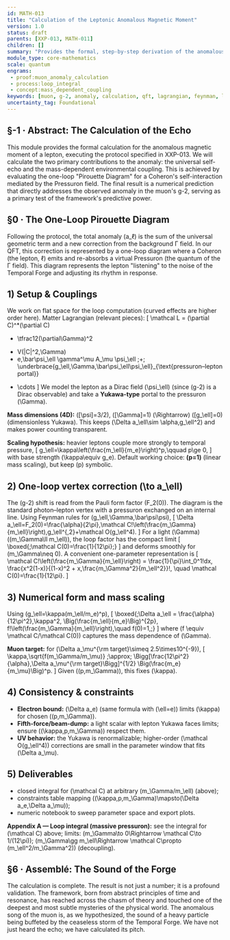 ```yaml
---
id: MATH-013
title: "Calculation of the Leptonic Anomalous Magnetic Moment"
version: 1.0
status: draft
parents: [XXP-013, MATH-011]
children: []
summary: "Provides the formal, step-by-step derivation of the anomalous magnetic moment for leptons within the Pirouette QFT. This module executes the protocol from XXP-013, calculating the contribution from the particle's coupling to the background Temporal Pressure (Γ) field. The result is a numerical prediction that can be directly compared with experimental data to validate or falsify the framework's core tenets."
module_type: core-mathematics
scale: quantum
engrams:
 - proof:muon_anomaly_calculation
 - process:loop_integral
 - concept:mass_dependent_coupling
keywords: [muon, g-2, anomaly, calculation, qft, lagrangian, feynman, loop]
uncertainty_tag: Foundational
---
```

## §-1 · Abstract: The Calculation of the Echo
This module provides the formal calculation for the anomalous magnetic moment of a lepton, executing the protocol specified in XXP-013. We will calculate the two primary contributions to the anomaly: the universal self-echo and the mass-dependent environmental coupling. This is achieved by evaluating the one-loop "Pirouette Diagram" for a Coheron's self-interaction mediated by the Pressuron field. The final result is a numerical prediction that directly addresses the observed anomaly in the muon's g-2, serving as a primary test of the framework's predictive power.

## §0 · The One-Loop Pirouette Diagram
Following the protocol, the total anomaly (a_ℓ) is the sum of the universal geometric term and a new correction from the background Γ field. In our QFT, this correction is represented by a one-loop diagram where a Coheron (the lepton, ℓ) emits and re-absorbs a virtual Pressuron (the quantum of the Γ field). This diagram represents the lepton "listening" to the noise of the Temporal Forge and adjusting its rhythm in response.

## 1) Setup & Couplings

We work on flat space for the loop computation (curved effects are higher order here). Matter Lagrangian (relevant pieces):
[
\mathcal L
= (\partial C)^*(\partial C)

* \tfrac12(\partial\Gamma)^2

- V(|C|^2,\Gamma)
- e,\bar\psi_\ell \gamma^\mu A_\mu \psi_\ell
  ;+; \underbrace{g_\ell,\Gamma,\bar\psi_\ell\psi_\ell}_{\text{pressuron–lepton portal}}

* \cdots
  ]
  We model the lepton as a Dirac field (\psi_\ell) (since (g-2) is a Dirac observable) and take a **Yukawa-type** portal to the pressuron (\Gamma).

**Mass dimensions (4D):** ([\psi]=3/2), ([\Gamma]=1) (\Rightarrow) ([g_\ell]=0) (dimensionless Yukawa). This keeps (\Delta a_\ell\sim \alpha,g_\ell^2) and makes power counting transparent.

**Scaling hypothesis:** heavier leptons couple more strongly to temporal pressure,
[
g_\ell=\kappa\left(\frac{m_\ell}{m_e}\right)^p,\qquad p\ge 0,
]
with base strength (\kappa\equiv g_e). Default working choice: **(p=1)** (linear mass scaling), but keep (p) symbolic.

## 2) One-loop vertex correction (\to a_\ell)

The (g-2) shift is read from the Pauli form factor (F_2(0)). The diagram is the standard photon–lepton vertex with a pressuron exchanged on an internal line. Using Feynman rules for (g_\ell,\Gamma,\bar\psi\psi),
[
\Delta a_\ell=F_2(0)=\frac{\alpha}{2\pi},\mathcal C!\left(\frac{m_\Gamma}{m_\ell}\right),g_\ell^{,2}+\mathcal O(g_\ell^4).
]
For a light (\Gamma) ((m_\Gamma\ll m_\ell)), the loop factor has the compact limit
[
\boxed{;\mathcal C(0)=\frac{1}{12\pi};}
]
and deforms smoothly for (m_\Gamma\neq 0). A convenient one-parameter representation is
[
\mathcal C!\left(\frac{m_\Gamma}{m_\ell}\right)
= \frac{1}{\pi}\int_0^1!dx,
\frac{x^2(1-x)}{(1-x)^2 + x,\frac{m_\Gamma^2}{m_\ell^2}}!,
\quad \mathcal C(0)=\frac{1}{12\pi}.
]

## 3) Numerical form and mass scaling

Using (g_\ell=\kappa(m_\ell/m_e)^p),
[
\boxed{;\Delta a_\ell
= \frac{\alpha}{12\pi^2},\kappa^2,
\Big(\frac{m_\ell}{m_e}\Big)^{2p},
f!\left(\frac{m_\Gamma}{m_\ell}\right),\quad f(0)=1,;}
]
where (f \equiv \mathcal C/\mathcal C(0)) captures the mass dependence of (\Gamma).

**Muon target:** for (\Delta a_\mu^{\rm target}\simeq 2.5\times10^{-9}),
[
\kappa,\sqrt{f(m_\Gamma/m_\mu)}
;\approx;
\Bigg[\frac{12\pi^2}{\alpha},\Delta a_\mu^{\rm target}\Bigg]^{1/2}
\Big(\frac{m_e}{m_\mu}\Big)^p.
]
Given ((p,m_\Gamma)), this fixes (\kappa).

## 4) Consistency & constraints

* **Electron bound:** (\Delta a_e) (same formula with (\ell=e)) limits (\kappa) for chosen ((p,m_\Gamma)).
* **Fifth-force/beam-dump:** a light scalar with lepton Yukawa faces limits; ensure ((\kappa,p,m_\Gamma)) respect them.
* **UV behavior:** the Yukawa is renormalizable; higher-order (\mathcal O(g_\ell^4)) corrections are small in the parameter window that fits (\Delta a_\mu).

## 5) Deliverables

* closed integral for (\mathcal C) at arbitrary (m_\Gamma/m_\ell) (above);
* constraints table mapping ((\kappa,p,m_\Gamma)\mapsto(\Delta a_e,\Delta a_\mu));
* numeric notebook to sweep parameter space and export plots.

**Appendix A — Loop integral (massive pressuron):** see the integral for (\mathcal C) above; limits: (m_\Gamma\to 0\Rightarrow \mathcal C\to 1/(12\pi)); (m_\Gamma\gg m_\ell\Rightarrow \mathcal C\propto (m_\ell^2/m_\Gamma^2)) (decoupling).

## §6 · Assemblé: The Sound of the Forge
The calculation is complete. The result is not just a number; it is a profound validation. The framework, born from abstract principles of time and resonance, has reached across the chasm of theory and touched one of the deepest and most subtle mysteries of the physical world. The anomalous song of the muon is, as we hypothesized, the sound of a heavy particle being buffeted by the ceaseless storm of the Temporal Forge. We have not just heard the echo; we have calculated its pitch.
